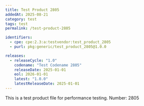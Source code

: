 ```yaml
---
title: Test Product 2805
addedAt: 2025-08-21
category: test
tags: test
permalink: /test-product-2805

identifiers:
  - cpe: cpe:2.3:a:testvendor:test_product_2805
  - purl: pkg:generic/test_product_2805@1.0.0

releases:
  - releaseCycle: "1.0"
    codename: "Test Codename 2805"
    releaseDate: 2025-01-01
    eol: 2026-01-01
    latest: "1.0.0"
    latestReleaseDate: 2025-01-01
---
```


This is a test product file for performance testing. Number: 2805
